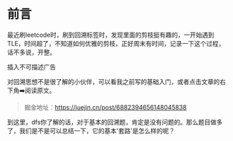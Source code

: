 # 前言

最近刷leetcode时，刷到回溯标签时，发现里面的剪枝挺有趣的，一开始遇到TLE，时间超了，不知道如何优雅的剪枝，正好周末有时间，记录一下这个过程，话不多说，开整。



插入不可描述广告





对回溯思想不是很了解的小伙伴，可以看我之前写的基础入门，或者点击文章的右下角➡️阅读原文。

> 掘金地址：https://juejin.cn/post/6882394656148045838





到这里，dfs你了解的话，对于基本的回溯题，肯定是没有问题的。那么题目做多了，我们是不是可以总结一下，它的基本'套路'是怎么样的呢？

